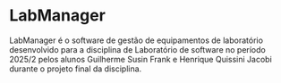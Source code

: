 # LabManager

LabManager é o software de gestão de equipamentos de laboratório desenvolvido para a disciplina de Laboratório de software no período 2025/2 pelos alunos Guilherme Susin Frank e Henrique Quissini Jacobi durante o projeto final da disciplina.

